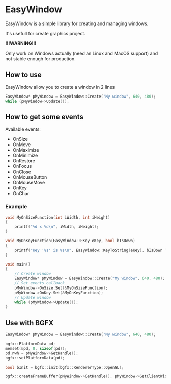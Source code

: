 # EasyWindow

EasyWindow is a simple library for creating and managing windows.

It's usefull for create graphics project.

__!!!WARNING!!!__

Only work on Windows actually (need an Linux and MacOS support) and not stable enough for production.

## How to use

EasyWindow allow you to create a window in 2 lines

``` c++
EasyWindow* pMyWindow = EasyWindow::Create("My window", 640, 480);
while (pMyWindow->Update());
```

## How to get some events

Available events:
 * OnSize
 * OnMove
 * OnMaximize
 * OnMinimize
 * OnRestore
 * OnFocus
 * OnClose
 * OnMouseButton
 * OnMouseMove
 * OnKey
 * OnChar
 
 ### Example
 
``` c++
void MyOnSizeFunction(int iWidth, int iHeight)
{
	printf("%d x %d\n", iWidth, iHeight);
}

void MyOnKeyFunction(EasyWindow::EKey eKey, bool bIsDown)
{
	printf("Key '%s' is %s\n", EasyWindow::KeyToString(eKey), bIsDown ? "down" : "up");
}

void main()
{
	// Create window
	EasyWindow* pMyWindow = EasyWindow::Create("My window", 640, 480);
	// Set events callback
	pMyWindow->OnSize.Set(&MyOnSizeFunction);
	pMyWindow->OnKey.Set(&MyOnKeyFunction);
	// Update window
	while (pMyWindow->Update());
}
```

## Use with BGFX

```c++
EasyWindow* pMyWindow = EasyWindow::Create("My window", 640, 480);

bgfx::PlatformData pd;
memset(&pd, 0, sizeof(pd));
pd.nwh = pMyWindow->GetHandle();
bgfx::setPlatformData(pd);

bool bInit = bgfx::init(bgfx::RendererType::OpenGL);

bgfx::createFrameBuffer(pMyWindow->GetHandle(), pMyWindow->GetClientWidth(), pMyWindow->GetClientHeight());
```
